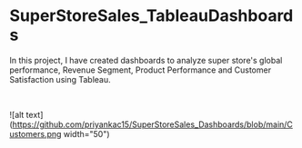 # SuperStoreSales_TableauDashboards
In this project, I have created dashboards to analyze super store's global performance, Revenue Segment, Product Performance and Customer Satisfaction using Tableau.

<p align="center">
&nbsp; <a href="https://github.com/priyankac15/SuperStoreSales_Dashboards/blob/main/Customers.png" width="50" /></a>  
&nbsp; <a href="https://github.com/priyankac15/SuperStoreSales_Dashboards/blob/main/Discount.png" width="50" /></a>  
&nbsp; <a href="https://github.com/priyankac15/SuperStoreSales_Dashboards/blob/main/Segment_Superstoresales.png" width="50"/></a>
&nbsp; <a href="https://github.com/priyankac15/SuperStoreSales_Dashboards/blob/main/profit1.png" width="50" /></a>
</p>

![alt text](https://github.com/priyankac15/SuperStoreSales_Dashboards/blob/main/Customers.png width="50")
